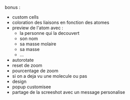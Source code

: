 bonus :

- custom cells
- coloration des liaisons en fonction des atomes
- preview de l'atom avec :
	- la personne qui la decouvert
	- son nom
	- sa masse molaire
	- sa masse
	- ...
- autorotate
- reset de zoom
- pourcentage de zoom
- si on a deja vu une molecule ou pas
- design
- popup customisee
- partage de la screeshot avec un message personalise
